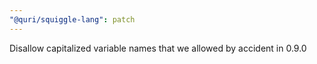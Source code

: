 ```yaml
---
"@quri/squiggle-lang": patch
---
```


Disallow capitalized variable names that we allowed by accident in 0.9.0
